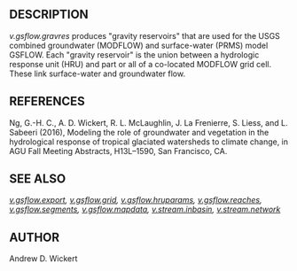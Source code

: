 ## DESCRIPTION

*v.gsflow.gravres* produces "gravity reservoirs" that are used for the
USGS combined groundwater (MODFLOW) and surface-water (PRMS) model
GSFLOW. Each "gravity reservoir" is the union between a hydrologic
response unit (HRU) and part or all of a co-located MODFLOW grid cell.
These link surface-water and groundwater flow.

## REFERENCES

Ng, G.-H. C., A. D. Wickert, R. L. McLaughlin, J. La Frenierre, S.
Liess, and L. Sabeeri (2016), Modeling the role of groundwater and
vegetation in the hydrological response of tropical glaciated watersheds
to climate change, in AGU Fall Meeting Abstracts, H13L–1590, San
Francisco, CA.

## SEE ALSO

*[v.gsflow.export](v.gsflow.export), [v.gsflow.grid](v.gsflow.grid),
[v.gsflow.hruparams](v.gsflow.hruparams),
[v.gsflow.reaches](v.gsflow.reaches),
[v.gsflow.segments](v.gsflow.segments),
[v.gsflow.mapdata](v.gsflow.mapdata),
[v.stream.inbasin](v.stream.inbasin),
[v.stream.network](v.stream.network)*

## AUTHOR

Andrew D. Wickert
